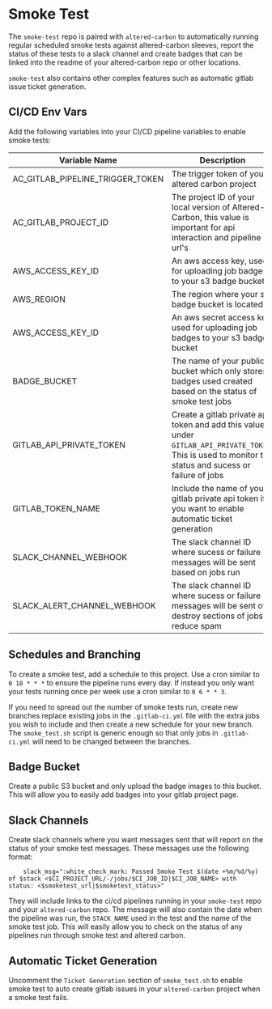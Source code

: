 # Smoke Test

The `smoke-test` repo is paired with `altered-carbon` to automatically running regular scheduled smoke tests against altered-carbon sleeves, report the status of these tests to a slack channel and create badges that can be linked into the readme of your altered-carbon repo or other locations. 

`smoke-test` also contains other complex features such as automatic gitlab issue ticket generation. 

## CI/CD Env Vars

Add the following variables into your CI/CD pipeline variables to enable smoke tests:

| Variable Name | Description | Example |
|---|---|---|
| AC_GITLAB_PIPELINE_TRIGGER_TOKEN | The trigger token of your altered carbon project | `foobar4lk13h4l1h341hl34hl1324l` |
| AC_GITLAB_PROJECT_ID | The project ID of your local version of Altered-Carbon, this value is important for api interaction and pipeline url's | `12345678` |
| AWS_ACCESS_KEY_ID | An aws access key, used for uploading job badges to your s3 badge bucket | |
| AWS_REGION | The region where your s3 badge bucket is located | `us-east-1` |
| AWS_ACCESS_KEY_ID | An aws secret access key, used for uploading job badges to your s3 badge bucket | |
| BADGE_BUCKET | The name of your public bucket which only stores badges used created based on the status of smoke test jobs | `my-badge-bucket-name` |
| GITLAB_API_PRIVATE_TOKEN | Create a gitlab private api token and add this value under `GITLAB_API_PRIVATE_TOKEN`.  This is used to monitor the status and sucess or failure of jobs | `p-1234567qwe890rtyuz` |
| GITLAB_TOKEN_NAME | Include the name of your gitlab private api token if you want to enable automatic ticket generation | `foobar` |
| SLACK_CHANNEL_WEBHOOK | The slack channel ID where sucess or failure messages will be sent based on jobs run | `https://hooks.slack.com/services/SOMEGUBBERISH1234/MOREGIBBERISH1234/EVENMOREGIBBERISH1234` |
| SLACK_ALERT_CHANNEL_WEBHOOK | The slack channel ID where sucess or failure messages will be sent of destroy sections of jobs to reduce spam | `https://hooks.slack.com/services/SOMEGUBBERISH1234/MOREGIBBERISH1234/EVENMOREGIBBERISH1234` |

## Schedules and Branching

To create a smoke test, add a schedule to this project.  Use a cron similar to `0 18 * * *` to ensure the pipeline runs every day.  If instead you only want your tests running once per week use a cron similar to `0 6 * * 3`.

If you need to spread out the number of smoke tests run, create new branches replace existing jobs in the `.gitlab-ci.yml` file with the extra jobs you wish to include and then create a new schedule for your new branch. The `smoke_test.sh` script is generic enough so that only jobs in `.gitlab-ci.yml` will need to be changed between the branches. 

## Badge Bucket

Create a public S3 bucket and only upload the badge images to this bucket.  This will allow you to easily add badges into your gitlab project page. 

## Slack Channels

Create slack channels where you want messages sent that will report on the status of your smoke test messages. These messages use the following format:

```
    slack_msg=":white_check_mark: Passed Smoke Test $(date +%m/%d/%y) of $stack <$CI_PROJECT_URL/-/jobs/$CI_JOB_ID|$CI_JOB_NAME> with status: <$smoketest_url|$smoketest_status>"
```

They will include links to the ci/cd pipelines running in your `smoke-test` repo and your `altered-carbon` repo. The message will also contain the date when the pipeline was run, the `STACK_NAME` used in the test and the name of the smoke test job. This will easily allow you to check on the status of any pipelines run through smoke test and altered carbon. 

## Automatic Ticket Generation

Uncomment the `Ticket Generation` section of `smoke_test.sh` to enable smoke test to auto create gitlab issues in your `altered-carbon` project when a smoke test fails.